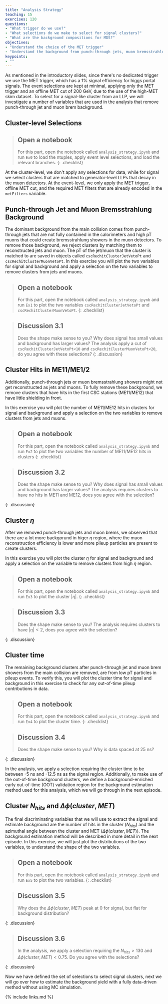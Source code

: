 ```yaml
---
title: "Analysis Strategy"
teaching: 15
exercises: 120
questions:
- "What trigger do we use?"
- "What selections do we make to select for signal clusters?"
- "What are the background compositions for MDS?"
objectives:
- "Understand the choice of the MET trigger"
- "Understand the background from punch-through jets, muon bremsstrahlung and low pT pileup particles"
keypoints:
- ""
---
```




As mentioned in the introductory slides, since there's no dedicated trigger we use the MET trigger, which has a 1% signal efficiency for higgs portal signals.
The event selections are kept at minimal, applying only the MET trigger and an offline MET cut of 200 GeV, due to the use of the high-MET skim dataset.
To select for a signal-like cluster from an LLP, we will investigate a number of variables that are used in the analysis that remove punch-through jet and muon brem background.

## Cluster-level Selections

> ## Open a notebook
>
> For this part, open the notebook called `analysis_strategy.ipynb` and run `Ex0` to load the ntuples, apply event level selections, and load the relevant branches.
{: .checklist}

At the cluster-level, we don't apply any selections for data, while for signal we select clusters that are matched to generator-level LLPs that decay in the muon detectors.
At the event-level, we only apply the MET trigger, offline MET cut, and the required MET filters that are already encoded in the `metFilters` variable.

## Punch-through Jet and Muon Bremsstrahlung Background

The dominant background from the main collision comes from punch-through jets that are not fully contained in the calorimeters and high pT muons that could create bremsstrahlung showers in the muon detectors. To remove those background, we reject clusters by matching them to reconstructed jets and muon.
The pT of the jet/muon that the cluster is matched to are saved in objects called `cscRechitClusterJetVetoPt` and `cscRechitClusterMuonVetoPt`.
In this exercise you will plot the two variables for signal and background and apply a selection on the two variables to remove clusters from jets and muons.

> ## Open a notebook
>
> For this part, open the notebook called `analysis_strategy.ipynb` and run `Ex1` to plot the two variables `cscRechitClusterJetVetoPt` and `cscRechitClusterMuonVetoPt`.
{: .checklist}


> ## Discussion 3.1
>
> Does the shape make sense to you? Why does signal has small values and background has larger values? The analysis apply a cut of `cscRechitClusterJetVetoPt<10` and `cscRechitClusterMuonVetoPt<20`, do you agree with these selections?
{: .discussion}


## Cluster Hits in ME11/ME1/2

Additionally, punch-through jets or muon bremsstrahlung showers might not get reconstructed as jets and muons.
To fully remove these background, we remove clusters that have hits in the first CSC stations (ME11/ME12) that have little shielding in front.

In this exercise you will plot the number of ME11/ME12 hits in clusters for signal and background and apply a selection on the two variables to remove clusters from jets and muons.

> ## Open a notebook
>
> For this part, open the notebook called `analysis_strategy.ipynb` and run `Ex2` to plot the two variables the number of ME11/ME12 hits in clusters
{: .checklist}


> ## Discussion 3.2
>
> Does the shape make sense to you? Why does signal has small values and background has larger values? The analysis requires clusters to have no hits in ME11 and ME12, does you agree with the selection?
> 
{: .discussion}



## Cluster $\eta$ 

After we removed punch-through jets and muon brems, we observed that there are a lot more backgorund in higer $\eta$ region, where the muon reconstruction efficiency is lower and more pileup particles are present to create clusters.

In this exercise you will plot the cluster $\eta$ for signal and background and apply a selection on the variable to remove clusters from high $\eta$ region.

> ## Open a notebook
>
> For this part, open the notebook called `analysis_strategy.ipynb` and run `Ex3` to plot the cluster $|\eta|$.
{: .checklist}


> ## Discussion 3.3
>
> Does the shape make sense to you? The analysis requires clusters to have $|\eta| < 2$, does you agree with the selection?
> 
{: .discussion}


## Cluster time

The remaining background clusters after punch-through jet and muon brem showers from the main collision are removed, are from low pT particles in pileup events.
To verify this, you will plot the cluster time for signal and background in this exercise to check for any out-of-time pileup contributions in data.

> ## Open a notebook
>
> For this part, open the notebook called `analysis_strategy.ipynb` and run `Ex4` to plot the cluster time.
{: .checklist}


> ## Discussion 3.4
>
> Does the shape make sense to you? Why is data spaced at 25 ns?
> 
{: .discussion}

In the analysis, we apply a selection requiring the cluster time to be between -5 ns and -12.5 ns as the signal region.
Additionally, to make use of the out-of-time background clusters, we define a background-enriched early out-of-time (OOT) validation region for the background estimation method used for this analysis, which we will go through in the next episode.



## Cluster $N_{hits}$ and $\Delta\phi(cluster, MET)$

The final discriminating variables that we will use to extract the signal and estimate background are the number of hits in the cluster ($N_{hits}$) and the azimuthal angle between the cluster and MET ($\Delta\phi(cluster, MET)$). 
The background estimation method will be described in more detail in the next episode.
In this exercise, we will just plot the distributions of the two variables, to understand the shape of the two variables.

> ## Open a notebook
>
> For this part, open the notebook called `analysis_strategy.ipynb` and run `Ex5` to plot the two variables.
{: .checklist}


> ## Discussion 3.5
>
> Why does the $\Delta\phi(cluster, MET)$ peak at 0 for signal, but flat for background distribution?
> 
{: .discussion}
> ## Discussion 3.6
>
> In the analysis, we apply a selection requiring the $N_{hits}>130$ and $\Delta\phi(cluster, MET)<0.75$. Do you agree with the selections?
> 
{: .discussion}

Now we have defined the set of selections to select signal clusters, next we will go over how to estimate the background yield with a fully data-driven method without using MC simulation.

{% include links.md %}

